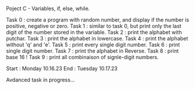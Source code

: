 Poject C - Variables, if, else, while.

Task 0 : create a program with random number, and display if the number is positive, negative or zero.
Task 1 : similar to task 0, but print only the last digit of the number stored in the variable.
Task 2 : print the alphabet with putchar.
Task 3 : print the alphabet in lowercase.
Task 4 : print the alphabet without 'q' and 'e'.
Task 5 : print every single digit number.
Task 6 : print single digit number.
Task 7 : print the alphabet in Reverse.
Task 8 : print base 16 !
Task 9 : print all combinaison of signle-digit numbers.

Start : Monday 10.16.23
End : Tuesday 10.17.23

Avdanced task in progress...